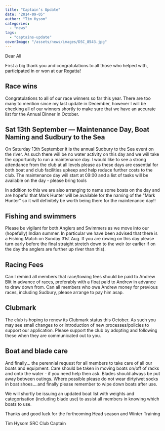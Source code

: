 ```yaml
---
title: "Captain’s Update"
date: "2014-09-05"
author: "Tim Hysom"
categories:
  - "news"
tags:
  - "captains-update"
coverImage: "/assets/news/images/DSC_8543.jpg"
---
```


Dear All

First a big thank you and congratulations to all those who helped with, participated in or won at our Regatta!

## Race wins

Congratulations to all of our race winners so far this year. There are too many to mention since my last update in December, however I will be checking all of our winners shortly to make sure that we have an accurate list for the Annual Dinner in October.

## Sat 13th September — Maintenance Day, Boat Naming and Sudbury to the Sea

On Saturday 13th September it is the annual Sudbury to the Sea event on the river. As such there will be no water activity on this day and we will take the opportunity to run a maintenance day. I would like to see a strong attendance from the club at all levels please as these days are essential for both boat and club facilities upkeep and help reduce further costs to the club. The maintenance day will start at 09:00 and a list of tasks will be available on the day - please bring tools

In addition to this we are also arranging to name some boats on the day and are hopeful that Mark Hunter will be available for the naming of the "Mark Hunter" so it will definitely be worth being there for the maintenance day!!

## Fishing and swimmers

Please be vigilant for both Anglers and Swimmers as we move into our (hopefully) Indian summer. In particular we have been advised that there is a Fishing Match on Sunday 31st Aug. If you are rowing on this day please turn early before the final straight stretch down to the weir (or earlier if on the day the anglers are further up river than this).

## Racing Fees

Can I remind all members that race/towing fees should be paid to Andrew Blit in advance of races, preferably with a float paid to Andrew in advance to draw down from. Can all members who owe Andrew money for previous races, including Sudbury, please arrange to pay him asap.

## Clubmark

The club is hoping to renew its Clubmark status this October. As such you may see small changes to or introduction of new processes/policies to support our application. Please support the club by adopting and following these when they are communicated out to you.

## Boat and blade care

And finally... the perennial request for all members to take care of all our boats and equipment. Care should be taken in moving boats on/off of racks and onto the water - if you need help then ask. Blades should always be put away between outings. Where possible please do not wear dirty/wet socks in boat shoes....and finally please remember to wipe down boats after use.

We will shortly be issuing an updated boat list with weights and categorisation (including blade use) to assist all members in knowing which boats to use.

Thanks and good luck for the forthcoming Head season and Winter Training

Tim Hysom SRC Club Captain
